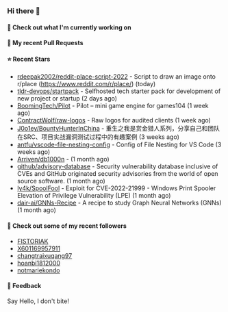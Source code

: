 ### Hi there 👋

#### 👷 Check out what I'm currently working on

#### 🔨 My recent Pull Requests


#### ⭐ Recent Stars

- [rdeepak2002/reddit-place-script-2022](https://github.com/rdeepak2002/reddit-place-script-2022) - Script to draw an image onto r/place (https://www.reddit.com/r/place/) (today)
- [tldr-devops/startpack](https://github.com/tldr-devops/startpack) - Selfhosted tech starter pack for development of new project or startup (2 days ago)
- [BoomingTech/Pilot](https://github.com/BoomingTech/Pilot) - Pilot – mini game engine for games104 (1 week ago)
- [ContractWolf/raw-logos](https://github.com/ContractWolf/raw-logos) - Raw logos for audited clients (1 week ago)
- [J0o1ey/BountyHunterInChina](https://github.com/J0o1ey/BountyHunterInChina) - 重生之我是赏金猎人系列，分享自己和团队在SRC、项目实战漏洞测试过程中的有趣案例 (3 weeks ago)
- [antfu/vscode-file-nesting-config](https://github.com/antfu/vscode-file-nesting-config) - Config of File Nesting for VS Code (3 weeks ago)
- [Arriven/db1000n](https://github.com/Arriven/db1000n) -  (1 month ago)
- [github/advisory-database](https://github.com/github/advisory-database) - Security vulnerability database inclusive of CVEs and GitHub originated security advisories from the world of open source software. (1 month ago)
- [ly4k/SpoolFool](https://github.com/ly4k/SpoolFool) - Exploit for CVE-2022-21999 - Windows Print Spooler Elevation of Privilege Vulnerability (LPE) (1 month ago)
- [dair-ai/GNNs-Recipe](https://github.com/dair-ai/GNNs-Recipe) - A recipe to study Graph Neural Networks (GNNs) (1 month ago)

#### 👯 Check out some of my recent followers

- [FISTORIAK](https://github.com/FISTORIAK)
- [X601169957911](https://github.com/X601169957911)
- [changtraixuqang97](https://github.com/changtraixuqang97)
- [hoanbi1812000](https://github.com/hoanbi1812000)
- [notmariekondo](https://github.com/notmariekondo)

#### 💬 Feedback

Say Hello, I don't bite!